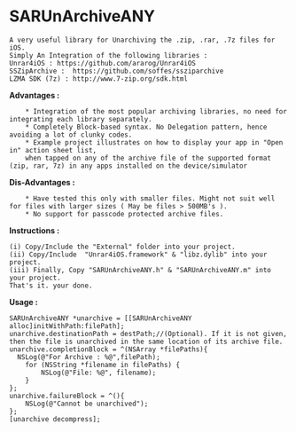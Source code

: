 SARUnArchiveANY
===============

	A very useful library for Unarchiving the .zip, .rar, .7z files for iOS.
	Simply An Integration of the following libraries :
	Unrar4iOS : https://github.com/ararog/Unrar4iOS
	SSZipArchive :  https://github.com/soffes/ssziparchive
	LZMA SDK (7z) : http://www.7-zip.org/sdk.html

<b>Advantages :</b>

		* Integration of the most popular archiving libraries, no need for integrating each library separately.
		* Completely Block-based syntax. No Delegation pattern, hence avoiding a lot of clunky codes.
		* Example project illustrates on how to display your app in "Open in" action sheet list, 
		when tapped on any of the archive file of the supported format (zip, rar, 7z) in any apps installed on the device/simulator 

<b>Dis-Advantages :</b>

		* Have tested this only with smaller files. Might not suit well for files with larger sizes ( May be files > 500MB's ).
		* No support for passcode protected archive files.


<b>Instructions :</b>

	(i) Copy/Include the "External" folder into your project.
	(ii) Copy/Include  "Unrar4iOS.framework" & "libz.dylib" into your project.
	(iii) Finally, Copy "SARUnArchiveANY.h" & "SARUnArchiveANY.m" into your project.
	That's it. your done.


<b>Usage :</b>

    SARUnArchiveANY *unarchive = [[SARUnArchiveANY alloc]initWithPath:filePath];
    unarchive.destinationPath = destPath;//(Optional). If it is not given, then the file is unarchived in the same location of its archive file.
    unarchive.completionBlock = ^(NSArray *filePaths){
      NSLog(@"For Archive : %@",filePath);
		for (NSString *filename in filePaths) {
			NSLog(@"File: %@", filename);
		}
    };
    unarchive.failureBlock = ^(){
        NSLog(@"Cannot be unarchived");
    };
    [unarchive decompress];
